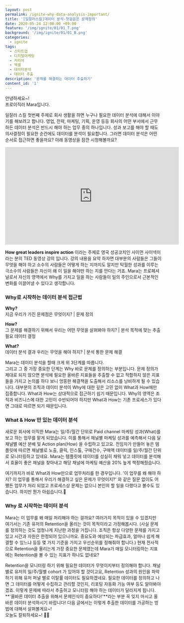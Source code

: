 ```yaml
---
layout: post
permalink: /ignite-why-data-analysis-important/
title: '[일잘러스킬]데이터 분석-첫걸음은 문제정의'
date: 2020-05-24 12:00:00 +09:00
feature: '/img/ignite/01/01_T.png'
background: '/img/ignite/01/01_B.png'
categories:
  - ignite
tags:
  - 스타트업
  - 디지털마케팅
  - 커리어
  - 엑셀
  - 데이터분석
  - 데이터 추출
description: '문제를 해결하는 데이터 추출하기'
content_id: '1'
---
```


안녕하세요~!<br>
프로이직러 Mara입니다.

일잘러 스킬 첫번째 주제로 회사 생활을 하면 누구나 필요한 데이터 분석에 대해서 이야기를 해보려고 합니다. 영업, 전략, 마케팅, 기획, 운영 등등 회사의 어떤 부서에서 근무하든 데이터 분석은 반드시 해야 하는 업무 중의 하나입니다. 성과 보고를 해야 할 때도 의사결정이 필요한 순간에도 데이터를 분석이 필요합니다. 그러면 데이터 분석은 어떤 순서로 접근하면 좋을까요? 아래 동영상을 잠깐 시청해볼까요?   

<center><iframe width="560" height="315" src="https://www.youtube.com/embed/qp0HIF3SfI4?start=8" frameborder="0" allow="accelerometer; autoplay; encrypted-media; gyroscope; picture-in-picture" allowfullscreen></iframe></center> 

**How great leaders inspire action** 이라는 주제로 영국 성공코치인 사이먼 사이넥이라는 분의 TED 동영상 강의 입니다. 강의 내용을  요약 하자면 대부분의 사람들은 그들이 무엇을 해야 하고 소수의 사람들은 어떻게 하는 지까지도 알지만 탁월한 성과를 이루는 극소수의 사람들은 자신이 왜 이 일을 해야만 하는 지를 안다는 거죠. Mara는 프로페셔널로서 자신의 영역에서 Why를 가지고 일을 하는 사람들이 일의 주인으로서 근본적인 변화를 이끌어낼 수 있다고 생각합니다. 

### Why로 시작하는 데이터 분석 접근법 

**Why?**<br>
지금 우리가 가진 문제점은 무엇이지? | 문제 정의

**How?**<br>
그 문제를 해결하기 위해서 우리는 어떤 무엇을 살펴봐야 하지? | 분석 목적에 맞는 추출 필요 데이터 결정

**What?**<br>
데이터 분석 결과 우리는 무엇을 해야 하지? | 분석 통한 문제 해결

Mara는 데이터 분석을 할때 크게 위 3단계를 따릅니다. <br>
그리고 그 중 가장 중요한 단계는 Why 바로 문제를 정의하는 부분입니다. 문제 정의가 제대로 되지 않으면 분석에 필요한 올바른 지표들을 추출할 수 없고 적합하지 않은 지표들을 가지고 논의를 하다 보니 엉뚱한 해결책을 도출해서 리소스를 낭비하게 될 수 있습니다. 대부분의 조직과 데이터 분석이 Why에 대한 깊은 고민 없이 What과 How에만 집중합니다. What과 How는 상대적으로 접근하기 쉽기 때문입니다. Why의 영역은 조직과 비즈니스에 대한 고민이 수반되어야 하지만 What과 How는 기존 프로세스가 있다면 그대로 따르면 되기 때문입니다. 

### What & How 만 있는 데이터 분석

새로운 회사에 이직한 Mara는 일/주/월간 단위로 Paid channel 마케팅 성과(What)를 보고 하는 업무를 맡게 되었습니다. 이를 통해서 채널별 마케팅 성과를 예측해서 다음 달 채널별 예산 분배 및 Action plan(How) 을 수립하고 있고요. 전임자가 만들어 놓은 템플릿에 따르면 채널별로 노출, 클릭, 인스톨, 구매건수, 구매액 데이터를 일/주/월간 단위로 모니터링하고 있네요. Mara는 템플릿에 데이터를 성실히 채워 넣고 데이터를 분석해서 효율이 좋은 채널을 찾아내고 해당 채널에 마케팅 예산을 20% 높게 책정해줬습니다. <br>

여기까지가 바로 What과 How만으로 업무처리를 한 경우입니다. '이 업무를 왜 해야 하지? 이 업무를 통해서 우리가 해결하고 싶은 문제가 무엇이지?' 와 같은 질문 없이도 어쨌든 업무가 처리 되었고 프로세스상 문제는 없으니 본인의 할 일을 다했다고 볼수도 있습니다. 하지만 뭔가 아쉽습니다.🤔

### Why 로 시작하는 데이터 분석 

Mara는 이 업무를 왜 매일 처리해야 하는 걸까요? 여러가지 목적이 있을 수 있겠지만 여기서는 기존 유저의 Retention을 올리는 것이 목적이라고 가정해봅시다. (사실 문제를 정의하는 것도 엄청나게 지난한 과정을 거칩니다. 조직은 항상 다양한 문제를 가지고 있고 시간과 자원은 한정되어 있으니까요. 중요도와 예상되는 파급효과, 얼마나 쉽게 해결할 수 있느냐 등등 몇 가지 기준을 가지고 우선순위를 정해줘야 합니다.) 현재 전사적으로 Retention을 올리는게 가장 중요한 문제였는데 Mara가 매일 모니터링하는 지표에는 Retention을 볼 수 있는 지표가 하나도 없네요? <br>

Retention을 모니터링 하기 위해 필요한 데이터가 무엇이지부터 정의해야 합니다. 채널별로 유저의 일/주/월별 cohort 가 있어야 할 것이고요, Retention 성과의 원인을 파악하기 위해 유저 퍼널 별로 이탈률 데이터도 필요하겠네요. 필요한 데이터를 정의하고 나면 그 데이터를 어떻게 수집하고 관리할 것인지, 리포팅 자동화 가능 여부 등도 알아봐야겠죠. 이렇게 문제에 따라서 추출하고 모니터링 해야 하는 데이터가 달라지게 됩니다. **'올바른 데이터 추출을 위해서 문제인식이 중요하다!'**라는 부분 꼭 잊지 마시고 올바른 데이터 분석하시기 바랍니다! 다음 글에서는 이렇게 추출한 데이터를 가공하는 방법에 대해서 살펴볼게요~! <br>
오늘도 칼퇴하세요~! 🙋‍♀️  